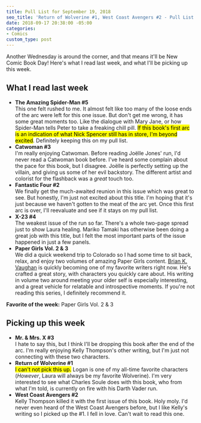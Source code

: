 ```yaml
---
title: Pull List for September 19, 2018
seo_title: 'Return of Wolverine #1, West Coast Avengers #2 - Pull List for September 19, 2018'
date: 2018-09-17 20:38:00 -05:00
categories:
- Comics
custom_type: post
---
```


Another Wednesday is around the corner, and that means it'll be New Comic Book Day! Here's what I read last week, and what I'll be picking up this week.

## What I read last week

- **The Amazing Spider-Man #5**  
This one felt rushed to me. It almost felt like too many of the loose ends of the arc were left for this one issue. But don't get me wrong, it has some great moments too. Like the dialogue with Mary Jane, or how Spider-Man tells Peter to take a freaking chill pill. <mark>If this book's first arc is an indication of what Nick Spencer still has in store, I'm beyond excited</mark>. Definitely keeping this on my pull list.
- **Catwoman #3**  
I'm really enjoying Catwoman. Before reading Joëlle Jones' run, I'd never read a Catwoman book before. I've heard some complain about the pace for this book, but I disagree. Joëlle is perfectly setting up the villain, and giving us some of her evil backstory. The different artist and colorist for the flashback was a *great* touch too.
- **Fantastic Four #2**  
We finally get the much-awaited reunion in this issue which was great to see. But honestly, I'm just not excited about this title. I'm hoping that it's just because we haven't gotten to the meat of the arc yet. Once this first arc is over, I'll reevaluate and see if it stays on my pull list.
- **X-23 #4**  
The weakest issue of the run so far. There's a whole two-page spread just to show Laura healing. Mariko Tamaki has otherwise been doing a great job with this title, but I felt the most important parts of the issue happened in just a few panels.
- **Paper Girls Vol. 2 & 3**  
We did a quick weekend trip to Colorado so I had some time to sit back, relax, and enjoy two volumes of amazing Paper Girls content. [Brian K. Vaughan](http://bkvcomics.com/) is quickly becoming one of my favorite writers right now. He's crafted a great story, with characters you quickly care about. His writing in volume two around meeting your older self is especially interesting, and a great vehicle for relatable and introspective moments. If you're not reading this series, I definitely recommend it.

**Favorite of the week:** Paper Girls Vol. 2 & 3

## Picking up this week

- **Mr. & Mrs. X #3**  
I hate to say this, but I think I'll be dropping this book after the end of the arc. I'm really enjoying Kelly Thompson's other writing, but I'm just not connecting with these two characters.
- **Return of Wolverine #1**  
<mark>I can't not pick this up.</mark> Logan is one of my all-time favorite characters (*However*, Laura will always be my favorite Wolverine). I'm very interested to see what Charles Soule does with this book, who from what I'm told, is currently on fire with his Darth Vader run.
- **West Coast Avengers #2**  
Kelly Thompson killed it with the first issue of this book. Holy moly. I'd never even heard of the West Coast Avengers before, but I like Kelly's writing so I picked up the #1. I fell in love. Can't wait to read this one.
